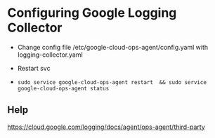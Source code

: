 # Configuring Google Logging Collector

- Change config file /etc/google-cloud-ops-agent/config.yaml with logging-collector.yaml

- Restart svc
- ```sudo service google-cloud-ops-agent restart  && sudo service google-cloud-ops-agent status```

## Help 
https://cloud.google.com/logging/docs/agent/ops-agent/third-party
